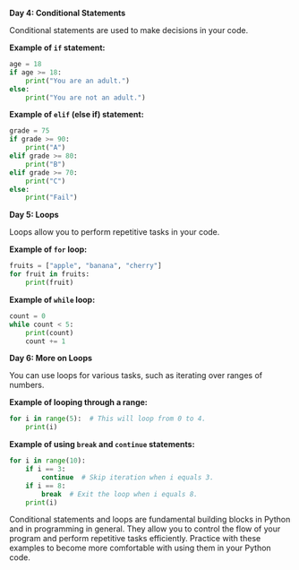**Day 4: Conditional Statements**

Conditional statements are used to make decisions in your code.

**Example of `if` statement:**
```python
age = 18
if age >= 18:
    print("You are an adult.")
else:
    print("You are not an adult.")
```

**Example of `elif` (else if) statement:**
```python
grade = 75
if grade >= 90:
    print("A")
elif grade >= 80:
    print("B")
elif grade >= 70:
    print("C")
else:
    print("Fail")
```

**Day 5: Loops**

Loops allow you to perform repetitive tasks in your code.

**Example of `for` loop:**
```python
fruits = ["apple", "banana", "cherry"]
for fruit in fruits:
    print(fruit)
```

**Example of `while` loop:**
```python
count = 0
while count < 5:
    print(count)
    count += 1
```

**Day 6: More on Loops**

You can use loops for various tasks, such as iterating over ranges of numbers.

**Example of looping through a range:**
```python
for i in range(5):  # This will loop from 0 to 4.
    print(i)
```

**Example of using `break` and `continue` statements:**
```python
for i in range(10):
    if i == 3:
        continue  # Skip iteration when i equals 3.
    if i == 8:
        break  # Exit the loop when i equals 8.
    print(i)
```

Conditional statements and loops are fundamental building blocks in Python and in programming in general. They allow you to control the flow of your program and perform repetitive tasks efficiently. Practice with these examples to become more comfortable with using them in your Python code.
